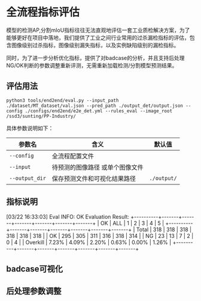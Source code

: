 # 全流程指标评估

模型的检测AP,分割mIoU指标往往无法直观地评估一套工业质检解决方案，为了能够更好在项目中落地，我们提供了工业之间行业常用的过杀漏检指标的评估，包含图像级别过杀指标，图像级别漏失指标，以及实例缺陷级别的漏检指标。

同时，为了进一步分析优化指标，提供了对badcase的分析，并且支持后处理NG/OK判断的参数调整重新评测，无需重新加载检测/分割模型预测结果。

## 评估用法
```
python3 tools/end2end/eval.py --input_path ./dataset/MT_dataset/val.json --pred_path ./output_det/output.json --config ./configs/end2end/e2e_det.yml --rules_eval --image_root /ssd3/sunting/PP-Industry/ 
```

具体参数说明如下：

| 参数名          | 含义                                 | 默认值     |
| -------------  | ------------------------------------| --------- |
| `--config`     |  全流程配置文件                       |           |
| `--input`      |  待预测的图像路径 或单个图像文件         |           |
| `--output_dir` |  保存预测文件和可视化结果路径            |`./output/`|

## 指标说明

[03/22 16:33:03] Eval INFO: OK Evaluation Result:
+----------+-------+-------+-------+-------+-------+-------+
|    OK    |  ALL  |   1   |   2   |   3   |   4   |   5   |
+----------+-------+-------+-------+-------+-------+-------+
|  Total   |  318  |  318  |  318  |  318  |  318  |  318  |
|    OK    |  295  |  305  |  311  |  316  |  318  |  314  |
|    NG    |   23  |   13  |   7   |   2   |   0   |   4   |
| Overkill | 7.23% | 4.09% | 2.20% | 0.63% | 0.00% | 1.26% |
+----------+-------+-------+-------+-------+-------+-------+
## badcase可视化

## 后处理参数调整






